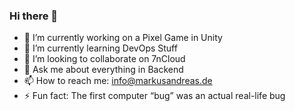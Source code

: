 ### Hi there 👋

- 🔭 I’m currently working on a Pixel Game in Unity
- 🌱 I’m currently learning DevOps Stuff
- 👯 I’m looking to collaborate on 7nCloud
- 💬 Ask me about everything in Backend
- 📫 How to reach me: info@markusandreas.de
- ⚡ Fun fact: The first computer “bug” was an actual real-life bug
